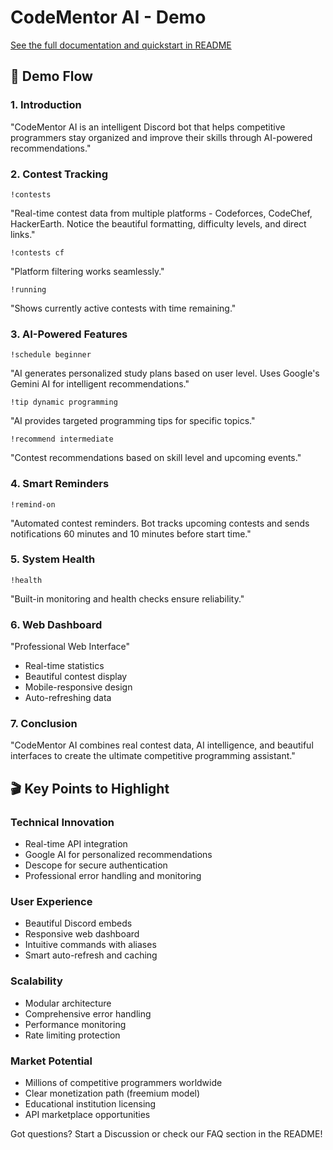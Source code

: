 # CodeMentor AI - Demo

[See the full documentation and quickstart in README](./README.md)

## 🎯 Demo Flow

### 1. Introduction

"CodeMentor AI is an intelligent Discord bot that helps competitive programmers stay organized and improve their skills through AI-powered recommendations."

### 2. Contest Tracking

```
!contests
```

"Real-time contest data from multiple platforms - Codeforces, CodeChef, HackerEarth. Notice the beautiful formatting, difficulty levels, and direct links."

```
!contests cf
```

"Platform filtering works seamlessly."

```
!running
```

"Shows currently active contests with time remaining."

### 3. AI-Powered Features

```
!schedule beginner
```

"AI generates personalized study plans based on user level. Uses Google's Gemini AI for intelligent recommendations."

```
!tip dynamic programming
```

"AI provides targeted programming tips for specific topics."

```
!recommend intermediate
```

"Contest recommendations based on skill level and upcoming events."

### 4. Smart Reminders

```
!remind-on
```

"Automated contest reminders. Bot tracks upcoming contests and sends notifications 60 minutes and 10 minutes before start time."

### 5. System Health

```
!health
```

"Built-in monitoring and health checks ensure reliability."

### 6. Web Dashboard

"Professional Web Interface"

- Real-time statistics
- Beautiful contest display
- Mobile-responsive design
- Auto-refreshing data

### 7. Conclusion

"CodeMentor AI combines real contest data, AI intelligence, and beautiful interfaces to create the ultimate competitive programming assistant."

## 🎬 Key Points to Highlight

### Technical Innovation

- Real-time API integration 
- Google AI for personalized recommendations
- Descope for secure authentication
- Professional error handling and monitoring

### User Experience

- Beautiful Discord embeds
- Responsive web dashboard
- Intuitive commands with aliases
- Smart auto-refresh and caching

### Scalability

- Modular architecture
- Comprehensive error handling
- Performance monitoring
- Rate limiting protection

### Market Potential

- Millions of competitive programmers worldwide
- Clear monetization path (freemium model)
- Educational institution licensing
- API marketplace opportunities

Got questions? Start a Discussion or check our FAQ section in the README!
